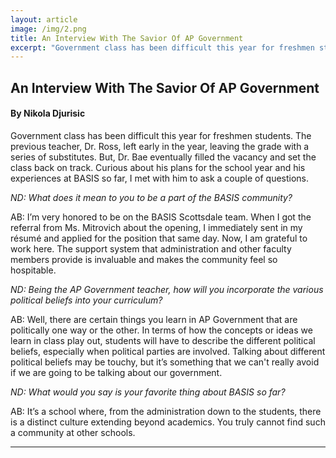 ```yaml
---
layout: article
image: /img/2.png
title: An Interview With The Savior Of AP Government  
excerpt: "Government class has been difficult this year for freshmen students. The previous teacher, Dr. Ross, left early in the year, leaving the grade with a series of substitutes."
---
```


<h2>An Interview With The Savior Of AP Government </h2>
<h4>By Nikola Djurisic </h4>

Government class has been difficult this year for freshmen students. The previous teacher, Dr. Ross, left early in the year, leaving the grade with a series of substitutes. But, Dr. Bae eventually filled the vacancy and set the class back on track. Curious about his plans for the school year and his experiences at BASIS so far, I met with him to ask a couple of questions.

<em>ND: What does it mean to you to be a part of the BASIS community?</em>

AB: I’m very honored to be on the BASIS Scottsdale team. When I got the referral from Ms. Mitrovich about the opening, I immediately sent in my résumé and applied for the position that same day. Now, I am grateful to work here. The support system that administration and other faculty members provide is invaluable and makes the community feel so hospitable.

<em>ND: Being the AP Government teacher, how will you incorporate the various political beliefs into your curriculum?</em>

AB: Well, there are certain things you learn in AP Government that are politically one way or the other. In terms of how the concepts or ideas we learn in class play out, students will have to describe the different political beliefs, especially when political parties are involved. Talking about different political beliefs may be touchy, but it’s something that we can't really avoid if we are going to be talking about our government.

<em>ND: What would you say is your favorite thing about BASIS so far?</em>

AB: It’s a school where, from the administration down to the students, there is a distinct culture extending beyond academics. You truly cannot find such a community at other schools.

<hr style="border-color:#7D7D7D;height:0.5px;">
<h6></h6>
